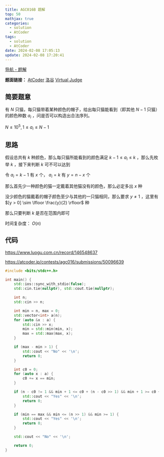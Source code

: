 ```yaml
---
title: AGC016B 题解
top: 50
mathjax: true
categories:
  - solution
  - AtCoder
tags:
  - solution
  - AtCoder
date: 2024-02-08 17:05:13
update: 2024-02-08 17:20:41
---
```


[导航 - 题解](/guide-solution/)

**题面链接：** [AtCoder](https://atcoder.jp/contests//tasks/) [洛谷](https://www.luogu.com.cn/problem/AT_) [Virtual Judge](https://vjudge.net/problem/Atcoder-)

## 简要题意

有 $N$ 只猫，每只猫带着某种颜色的帽子，给出每只猫能看到（即其他 $N-1$ 只猫）的颜色种数 $a_i$ ，问是否可以构造出合法序列。

$N \le 10^5, 1 \le a_i \le N - 1$

## 思路

假设总共有 $k$ 种颜色，那么每只猫所能看到的颜色满足 $k-1 \le a_i \le k$ ，那么先枚举 $k$ ，接下来判断 $k$ 可不可以达到

令 $a_i = k - 1$ 有 $x$ 个， $a_i = k$ 有 $y = n - x$ 个

那么首先少一种颜色的猫一定戴着其他猫没有的颜色，那么必定多出 $x$ 种

没少颜色的猫戴着的帽子颜色至少与其他的一只猫相同，那么要求 $y \not = 1$ ，这里有 $[y > 0] \sim \lfloor \frac{y}{2} \rfloor$ 种

那么只要判断 $k$ 是否在范围内即可

时间复杂度： $O(n)$

## 代码

<https://www.luogu.com.cn/record/146548637>

<https://atcoder.jp/contests/agc016/submissions/50096639>

```cpp
#include <bits/stdc++.h>

int main() {
    std::ios::sync_with_stdio(false);
    std::cin.tie(nullptr), std::cout.tie(nullptr);

    int n;
    std::cin >> n;

    int min = n, max = 0;
    std::vector<int> a(n);
    for (auto &x : a) {
        std::cin >> x;
        min = std::min(min, x);
        max = std::max(max, x);
    }

    if (max - min > 1) {
        std::cout << "No" << '\n';
        return 0;
    }

    int c0 = 0;
    for (auto x : a) {
        c0 += x == min;
    }

    if (n - c0 != 1 && min + 1 <= c0 + (n - c0 >> 1) && min + 1 >= c0 + (n - c0 > 0)) {
        std::cout << "Yes" << '\n';
        return 0;
    }

    if (min == max && min <= (n >> 1) && min >= 1) {
        std::cout << "Yes" << '\n';
        return 0;
    }

    std::cout << "No" << '\n';

    return 0;
}

```
